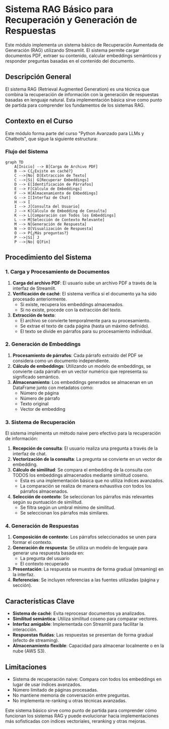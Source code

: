 # Sistema RAG Básico para Recuperación y Generación de Respuestas

Este módulo implementa un sistema básico de Recuperación Aumentada de Generación (RAG) utilizando Streamlit. El sistema permite cargar documentos PDF, extraer su contenido, calcular embeddings semánticos y responder preguntas basadas en el contenido del documento.

## Descripción General

El sistema RAG (Retrieval Augmented Generation) es una técnica que combina la recuperación de información con la generación de respuestas basadas en lenguaje natural. Esta implementación básica sirve como punto de partida para comprender los fundamentos de los sistemas RAG.

## Contexto en el Curso

Este módulo forma parte del curso "Python Avanzado para LLMs y Chatbots", que sigue la siguiente estructura:

### Flujo del Sistema

```mermaid
graph TD
    A[Inicio] --> B[Carga de Archivo PDF]
    B --> C{¿Existe en caché?}
    C -->|No| D[Extracción de Texto]
    C -->|Sí| G[Recuperar Embeddings]
    D --> E[Identificación de Párrafos]
    E --> F[Cálculo de Embeddings]
    F --> H[Almacenamiento de Embeddings]
    G --> I[Interfaz de Chat]
    H --> I
    I --> J[Consulta del Usuario]
    J --> K[Cálculo de Embedding de Consulta]
    K --> L[Comparación con Todos los Embeddings]
    L --> M[Selección de Contexto Relevante]
    M --> N[Generación de Respuesta]
    N --> O[Visualización de Respuesta]
    O --> P{¿Más preguntas?}
    P -->|Sí| J
    P -->|No| Q[Fin]
```

## Procedimiento del Sistema

### 1. Carga y Procesamiento de Documentos

1. **Carga del archivo PDF**: El usuario sube un archivo PDF a través de la interfaz de Streamlit.
2. **Verificación de caché**: El sistema verifica si el documento ya ha sido procesado anteriormente.
   - Si existe, recupera los embeddings almacenados.
   - Si no existe, procede con la extracción del texto.
3. **Extracción de texto**:
   - El archivo se convierte temporalmente para su procesamiento.
   - Se extrae el texto de cada página (hasta un máximo definido).
   - El texto se divide en párrafos para su procesamiento individual.

### 2. Generación de Embeddings

1. **Procesamiento de párrafos**: Cada párrafo extraído del PDF se considera como un documento independiente.
2. **Cálculo de embeddings**: Utilizando un modelo de embeddings, se convierte cada párrafo en un vector numérico que representa su significado semántico.
3. **Almacenamiento**: Los embeddings generados se almacenan en un DataFrame junto con metadatos como:
   - Número de página
   - Número de párrafo
   - Texto original
   - Vector de embedding

### 3. Sistema de Recuperación

El sistema implementa un método naive pero efectivo para la recuperación de información:

1. **Recepción de consulta**: El usuario realiza una pregunta a través de la interfaz de chat.
2. **Vectorización de la consulta**: La pregunta se convierte en un vector de embedding.
3. **Cálculo de similitud**: Se compara el embedding de la consulta con TODOS los embeddings almacenados mediante similitud coseno.
   - Esta es una implementación básica que no utiliza índices avanzados.
   - La comparación se realiza de manera exhaustiva con todos los párrafos almacenados.
4. **Selección de contexto**: Se seleccionan los párrafos más relevantes según su puntuación de similitud.
   - Se filtra según un umbral mínimo de similitud.
   - Se seleccionan los párrafos más similares.

### 4. Generación de Respuestas

1. **Composición de contexto**: Los párrafos seleccionados se unen para formar el contexto.
2. **Generación de respuesta**: Se utiliza un modelo de lenguaje para generar una respuesta basada en:
   - La pregunta del usuario
   - El contexto recuperado
3. **Presentación**: La respuesta se muestra de forma gradual (streaming) en la interfaz.
4. **Referencias**: Se incluyen referencias a las fuentes utilizadas (página y sección).

## Características Clave

- **Sistema de caché**: Evita reprocesar documentos ya analizados.
- **Similitud semántica**: Utiliza similitud coseno para comparar vectores.
- **Interfaz amigable**: Implementada con Streamlit para facilitar la interacción.
- **Respuestas fluidas**: Las respuestas se presentan de forma gradual (efecto de streaming).
- **Almacenamiento flexible**: Capacidad para almacenar localmente o en la nube (AWS S3).

## Limitaciones

- Sistema de recuperación naive: Compara con todos los embeddings en lugar de usar índices avanzados.
- Número limitado de páginas procesadas.
- No mantiene memoria de conversación entre preguntas.
- No implementa re-ranking u otras técnicas avanzadas.

Este sistema básico sirve como punto de partida para comprender cómo funcionan los sistemas RAG y puede evolucionar hacia implementaciones más sofisticadas con índices vectoriales, reranking y otras mejoras.
